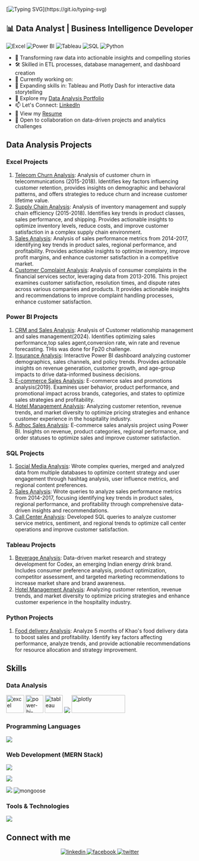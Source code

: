 [![Typing SVG](https://readme-typing-svg.demolab.com?font=Fira+Code&size=28&pause=1000&color=79FF97&width=520&lines=Hi+%F0%9F%91%8B%2C+I'm+Amanat+Mahmud.;&#127912;+Telling+stories+with+data.)](https://git.io/typing-svg)

## 📊 Data Analyst | Business Intelligence Developer
![Excel](https://img.shields.io/badge/-Excel-217346?style=flat-square&logo=microsoft-excel&logoColor=white)
![Power BI](https://img.shields.io/badge/-Power%20BI-F2C811?style=flat-square&logo=powerbi&logoColor=black)
![Tableau](https://img.shields.io/badge/-Tableau-E97627?style=flat-square&logo=tableau&logoColor=white)
![SQL](https://img.shields.io/badge/-SQL-4479A1?style=flat-square&logo=mysql&logoColor=white)
![Python](https://img.shields.io/badge/-Python-3776AB?style=flat-square&logo=python&logoColor=white)

- 💼 Transforming raw data into actionable insights and compelling stories
- 🛠️ Skilled in ETL processes, database management, and dashboard creation
- 🔭 Currently working on: []()
- 🌱 Expanding skills in: Tableau and Plotly Dash for interactive data storytelling
- 📂 Explore my [Data Analysis Portfolio](https://codebasics.io/portfolio/Amanat-Ullah-Mahmud)
- 📫 Let's Connect: [LinkedIn](https://www.linkedin.com/in/amanat-mahmud)
- 📄 View my [Resume](https://drive.google.com/file/d/1HvavGSf-2b147TQgHEKXx6B8hecF75JF/view?usp=sharing)
- 🤝 Open to collaboration on data-driven projects and analytics challenges


## Data Analysis Projects

### Excel Projects
1. [Telecom Churn Analysis](https://github.com/amanat-mahmud/Churn_Analysis_Telecommunications): Analysis of customer churn in telecommunications (2015-2018). Identifies key factors influencing customer retention, provides insights on demographic and behavioral patterns, and offers strategies to reduce churn and increase customer lifetime value.
2. [Supply Chain Analysis](https://github.com/amanat-mahmud/supply_chain_analysis): Analysis of inventory management and supply chain efficiency (2015-2018). Identifies key trends in product classes, sales performance, and shipping. Provides actionable insights to optimize inventory levels, reduce costs, and improve customer satisfaction in a complex supply chain environment.
3. [Sales Analysis](https://github.com/amanat-mahmud/Sales_Performance_Analysis): Analysis of sales performance metrics from 2014-2017, identifying key trends in product sales, regional performance, and profitability. Provides actionable insights to optimize inventory, improve profit margins, and enhance customer satisfaction in a competitive market.
4. [Customer Complaint Analysis](https://github.com/amanat-mahmud/Customer_Complaint_Analysis): Analysis of consumer complaints in the financial services sector, leveraging data from 2013-2016. This project examines customer satisfaction, resolution times, and dispute rates across various companies and products. It provides actionable insights and recommendations to improve complaint handling processes, enhance customer satisfaction.

### Power BI Projects
1. [CRM and Sales Analysis](https://github.com/amanat-mahmud/crm_and_sales): Analysis of Customer relationship management and sales management(2024). Identifies optimizing sales performance,top sales agent,conversion rate, win rate and revenue forecasting. THis was done for Fp20 challenge.
2. [Insurance Analysis](https://github.com/amanat-mahmud/Shield-Insurance-Analysis): Interactive Power BI dashboard analyzing customer demographics, sales channels, and policy trends. Provides actionable insights on revenue generation, customer growth, and age-group impacts to drive data-informed business decisions.
3. [E-commerce Sales Analysis](https://github.com/amanat-mahmud/Ecommerce-Sales-Analysis): E-commerce sales and promotions analysis(2019). Examines user behavior, product performance, and promotional impact across brands, categories, and states to optimize sales strategies and profitability.
4. [Hotel Management Analysis](https://github.com/amanat-mahmud/hotel_management): Analyzing customer retention, revenue trends, and market diversity to optimize pricing strategies and enhance customer experience in the hospitality industry.
5. [Adhoc Sales Analysis](https://github.com/amanat-mahmud/sales_adhoc_analysis): E-commerce sales analysis project using Power BI. Insights on revenue, product categories, regional performance, and order statuses to optimize sales and improve customer satisfaction.

### SQL Projects
1. [Social Media Analysis](https://github.com/amanat-mahmud/social_medial_analysis): Wrote complex queries, merged and analyzed data from multiple  databases to  optimize content strategy and user engagement through hashtag analysis, user influence metrics, and regional content preferences.
2. [Sales Analysis](https://github.com/amanat-mahmud/Sales_Performance_Analysis_SQL): Wrote queries to analyze sales performance metrics from 2014-2017, focusing identifying key trends in product sales, regional performance, and profitability through comprehensive data-driven insights and recommendations.
3. [Call Center Analysis](https://github.com/amanat-mahmud/call_center_analysis): Developed SQL queries to analyze customer service metrics, sentiment, and regional trends to optimize call center operations and improve customer satisfaction.

### Tableau Projects
1. [Beverage Analysis](https://github.com/amanat-mahmud/Energy-Drink-Strategy-Market-Analysis-): Data-driven market research and strategy development for Codex, an emerging Indian energy drink brand. Includes consumer preference analysis, product optimization, competitor assessment, and targeted marketing recommendations to increase market share and brand awareness.
2. [Hotel Management Analysis](https://github.com/amanat-mahmud/Hotel-Management-Analysis): Analyzing customer retention, revenue trends, and market diversity to optimize pricing strategies and enhance customer experience in the hospitality industry.

### Python Projects
1. [Food delivery Analysis](https://github.com/amanat-mahmud/Food-Delivery-Analysis): Analyze 5 months of Khao's food delivery data to boost sales and profitability. Identify key factors affecting performance, analyze trends, and provide actionable recommendations for resource allocation and strategy improvement.
## Skills

### Data Analysis
<p align="left">
    <img width="48" height="48" src="https://i.ibb.co/SJP4w66/icons8-excel-48.png" alt="excel"/>
    <img width="48" height="48" src="https://i.ibb.co/KxJLQK0/icons8-power-bi-2021-96.png" alt="power-bi-2021"/>
    <img width="48" height="48" src="https://i.ibb.co/Cb0svXH/icons8-tableau-software-96.png" alt="tableau"/>
    <img src="https://skillicons.dev/icons?i=python,mysql"/>
    <img width="144" height="48" src="https://global.discourse-cdn.com/business7/uploads/plot/original/3X/f/3/f3da33405ee7e693abfd12bd4ae334a55e8345d0.png" alt="plotly"/>

</p>

### Programming Languages
<p align="left">
    <a href="https://skillicons.dev">
        <img src="https://skillicons.dev/icons?i=c,cpp,java,js,ts" />
    </a>
</p>

### Web Development (MERN Stack)
<p align="left">
<a href="https://skillicons.dev">
<img src="https://skillicons.dev/icons?i=html,css,bootstrap,tailwind,sass,react,redux,nextjs"/>
</a>

<p align="left">
<a href="https://skillicons.dev">
<img src="https://skillicons.dev/icons?i=nodejs,express"/>
</a>
    
<p align="left">
        <img src="https://skillicons.dev/icons?i=prisma,postgres,mongodb"/>
     <img src="https://i.ibb.co/nzNmYQS/icons8-mongoose-48.png" title="Mongoose"  alt="mongoose" border="0">
</p>



        
### Tools & Technologies
<p align="left">
    <a href="https://skillicons.dev">
        <img src="https://skillicons.dev/icons?i=github,linux,netlify,vercel,firebase,ai,ps,figma,xd"/>
    </a>
</p>

## Connect with me  
<div align="center">
    <a href="https://linkedin.com/in/amanat-mahmud" target="_blank">
        <img src="https://img.shields.io/badge/LinkedIn-0077B5?style=for-the-badge&logo=linkedin&logoColor=white" alt=linkedin style="margin-bottom: 5px;" />
    </a> 
<a href="https://www.facebook.com/profile.php?id=100009255360840&mibextid=ZbWKwL" target="_blank">
        <img src="https://img.shields.io/badge/Facebook-1877F2?style=for-the-badge&logo=facebook&logoColor=white" alt=facebook style="margin-bottom: 5px;" />
    </a> 

<a href="https://twitter.com/amanat_mahmud" target="_blank">
        <img src="https://img.shields.io/twitter/follow/amanat_mahmud?style=for-the-badge&logo=x&logoColor=white&labelColor=black&color=black" alt=twitter style="margin-bottom: 5px;" />
    </a>
</div>  
  
<br/>  
